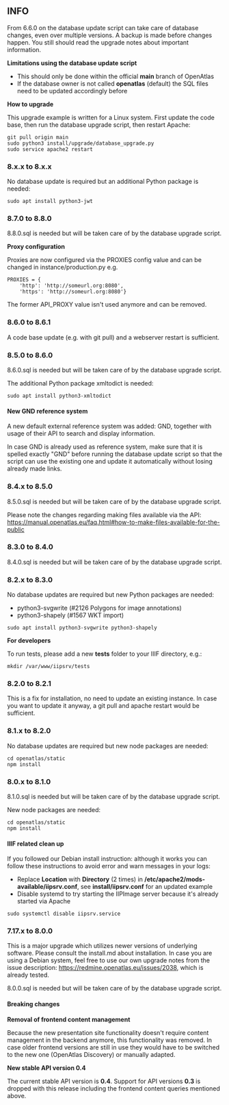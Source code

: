 ## INFO
From 6.6.0 on the database update script can take care of database changes,
even over multiple versions. A backup is made before changes happen. You still
should read the upgrade notes about important information.

**Limitations using the database update script**
* This should only be done within the official **main** branch of OpenAtlas
* If the database owner is not called **openatlas** (default) the SQL files
  need to be updated accordingly before

**How to upgrade**

This upgrade example is written for a Linux system. First update the code base,
then run the database upgrade script, then restart Apache:

    git pull origin main
    sudo python3 install/upgrade/database_upgrade.py
    sudo service apache2 restart

### 8.x.x to 8.x.x
No database update is required but an additional Python package is needed:

    sudo apt install python3-jwt

### 8.7.0 to 8.8.0
8.8.0.sql is needed but will be taken care of by the database upgrade script.

**Proxy configuration**

Proxies are now configured via the PROXIES config value and can be changed
in instance/production.py e.g.

    PROXIES = {
        'http': 'http://someurl.org:8080',
        'https': 'http://someurl.org:8080'}

The former API_PROXY value isn't used anymore and can be removed.

### 8.6.0 to 8.6.1
A code base update (e.g. with git pull) and a webserver restart is sufficient.

### 8.5.0 to 8.6.0
8.6.0.sql is needed but will be taken care of by the database upgrade script.

The additional Python package xmltodict is needed:

    sudo apt install python3-xmltodict

#### New GND reference system
A new default external reference system was added: GND, together with usage
of their API to search and display information.

In case GND is already used as reference system, make sure that it is
spelled exactly "GND" before running the database update script so that the
script can use the existing one and update it automatically without losing
already made links.

### 8.4.x to 8.5.0
8.5.0.sql is needed but will be taken care of by the database upgrade script.

Please note the changes regarding making files available via the API:
https://manual.openatlas.eu/faq.html#how-to-make-files-available-for-the-public

### 8.3.0 to 8.4.0
8.4.0.sql is needed but will be taken care of by the database upgrade script.

### 8.2.x to 8.3.0
No database updates are required but new Python packages are needed:
* python3-svgwrite (#2126 Polygons for image annotations)
* python3-shapely (#1567 WKT import)
<!-- end of the list -->
    sudo apt install python3-svgwrite python3-shapely

**For developers**

To run tests, please add a new **tests** folder to your IIIF directory, e.g.:

    mkdir /var/www/iipsrv/tests

### 8.2.0 to 8.2.1
This is a fix for installation, no need to update an existing instance. 
In case you want to update it anyway, a git pull and apache restart would be 
sufficient. 

### 8.1.x to 8.2.0
No database updates are required but new node packages are needed:

    cd openatlas/static
    npm install

### 8.0.x to 8.1.0
8.1.0.sql is needed but will be taken care of by the database upgrade script.

New node packages are needed:

    cd openatlas/static
    npm install

#### IIIF related clean up
If you followed our Debian install instruction: although it works you can
follow these instructions to avoid error and warn messages in your logs:

* Replace **Location** with **Directory** (2 times) in
**/etc/apache2/mods-available/iipsrv.conf**, see **install/iipsrv.conf** for an
updated example
* Disable systemd to try starting the IIPImage server because it's already
started via Apache
<!-- end of the list -->
    sudo systemctl disable iipsrv.service

### 7.17.x to 8.0.0
This is a major upgrade which utilizes newer versions of underlying software.
Please consult the install.md about installation. In case you are using a
Debian system, feel free to use our own upgrade notes from the issue
description: https://redmine.openatlas.eu/issues/2038, which is already
tested.

8.0.0.sql is needed but will be taken care of by the database upgrade script.

#### Breaking changes
**Removal of frontend content management**

Because the new presentation site functionality doesn't require content
management in the backend anymore, this functionality was removed.
In case older frontend versions are still in use they would have to be
switched to the new one (OpenAtlas Discovery) or manually adapted.

**New stable API version 0.4**

The current stable API version is **0.4**. Support for API versions **0.3**
is dropped with this release including the frontend content queries mentioned
above.
